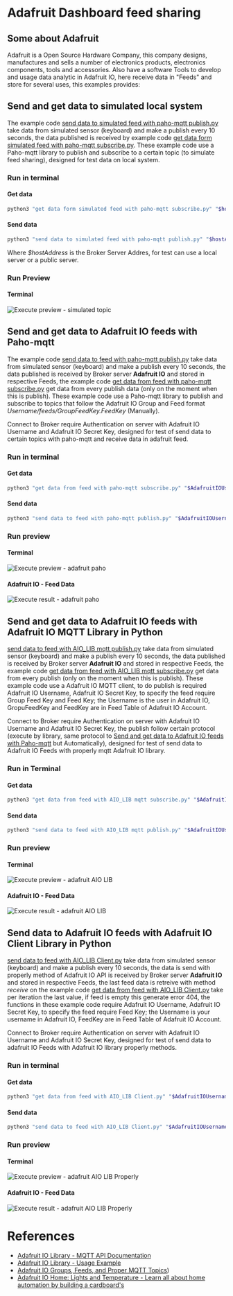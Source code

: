 # Adafruit Dashboard feed sharing
## Some about Adafruit
Adafruit is a Open Source Hardware Company, this company designs, manufactures and sells a number of electronics products, electronics components, tools and accessories. Also have a software Tools to develop and usage data analytic in Adafruit IO, here receive data in "Feeds" and store for several uses, this examples provides:

## Send and get data to simulated local system
The example code [send data to simulated feed with paho-mqtt publish.py](/Example&#32;code/Adafruit&#32;Dashboard/send&#32;data&#32;to&#32;simulated&#32;feed&#32;with&#32;paho-mqtt&#32;publish.py) take data from simulated sensor (keyboard) and make a publish every 10 seconds, the data published is received by example code [get data form simulated feed with paho-mqtt subscribe.py](/Example&#32;code/Adafruit&#32;Dashboard/get&#32;data&#32;from&#32;simulated&#32;feed&#32;with&#32;paho-mqtt&#32;subscribe.py). These example code use a Paho-mqtt library to publish and subscribe to a certain topic (to simulate feed sharing), designed for test data on local system.
### Run in terminal
#### Get data
```bash
python3 "get data form simulated feed with paho-mqtt subscribe.py" "$hostAddress"
```
#### Send data
```bash
python3 "send data to simulated feed with paho-mqtt publish.py" "$hostAddress"
```
Where *$hostAddress* is the Broker Server Addres, for test can use a local server or a public server.

### Run Preview
#### Terminal
![Execute preview - simulated topic](/Images/Example&#32;code/Execute&#32;preview&#32;simulated&#32;topic.png)

## Send and get data to Adafruit IO feeds with Paho-mqtt
The example code [send data to feed with paho-mqtt publish.py](/Example&#32;code/Adafruit&#32;Dashboard/send&#32;data&#32;to&#32;feed&#32;with&#32;paho-mqtt&#32;publish.py) take data from simulated sensor (keyboard) and make a publish every 10 seconds, the data published is received by Broker server **Adafruit IO** and stored in respective Feeds, the example code [get data from feed with paho-mqtt subscribe.py](/Example&#32;code/Adafruit&#32;Dashboard/get&#32;data&#32;from&#32;feed&#32;with&#32;paho-mqtt&#32;subscribe.py) get data from every publish data (only on the moment when this is publish). These example code use a Paho-mqtt library to publish and subscribe to topics that follow the Adafruit IO Group and Feed format *Username/feeds/GroupFeedKey.FeedKey* (Manually).

Connect to Broker require Authentication on server with Adafruit IO Username and Adafruit IO Secret Key, designed for test of send data to certain topics with paho-mqtt and receive data in adafruit feed.
### Run in terminal
#### Get data
```bash
python3 "get data from feed with paho-mqtt subscribe.py" "$AdafruitIOUsername" "$AdafruitIOKey" "$AdafruitIOGroupKey" "$AdafruitIOFeedKey"
```
#### Send data
```bash
python3 "send data to feed with paho-mqtt publish.py" "$AdafruitIOUsername" "$AdafruitIOKey" "$AdafruitIOFeedKey"
```

### Run preview
#### Terminal
![Execute preview - adafruit paho](/Images/Example&#32;code/Execute&#32;preview&#32;adafruit&#32;paho.png)
#### Adafruit IO - Feed Data
![Execute result - adafruit paho](/Images/Example&#32;code/Execute&#32;result&#32;dashboard&#32;adafruit&#32;paho.png)


## Send and get data to Adafruit IO feeds with Adafruit IO MQTT Library in Python
[send data to feed with AIO_LIB mqtt publish.py](/Example&#32;code/Adafruit&#32;Dashboard/send&#32;data&#32;to&#32;feed&#32;with&#32;AIO_LIB&#32;mqtt&#32;publish.py) take data from simulated sensor (keyboard) and make a publish every 10 seconds, the data published is received by Broker server **Adafruit IO** and stored in respective Feeds, the example code [get data from feed with AIO_LIB mqtt subscribe.py](/Example&#32;code/Adafruit&#32;Dashboard/get&#32;data&#32;from&#32;feed&#32;with&#32;AIO_LIB&#32;mqtt&#32;subscribe.py) get data from every publish (only on the moment when this is publish). These example code use a Adafruit IO MQTT client, to do publish is required Adafruit IO Username, Adafruit IO Secret Key, to specify the feed require Group Feed Key and Feed Key; the Username is the user in Adafruit IO, GropuFeedKey and FeedKey are in Feed Table of Adafruit IO Account.

Connect to Broker require Authentication on server with Adafruit IO Username and Adafruit IO Secret Key, the publish follow certain protocol (execute by library, same protocol to [Send and get data to Adafruit IO feeds with Paho-mqtt](#send-and-get-data-to-adafruit-io-feeds-with-paho-mqtt) but Automatically), designed for test of send data to Adafruit IO Feeds with properly mqtt Adafruit IO library.
### Run in Terminal
#### Get data
```bash
python3 "get data from feed with AIO_LIB mqtt subscribe.py" "$AdafruitIOUsername" "$AdafruitIOKey" "$AdafruitIOGroupKey" "$AdafruitIOFeedKey"
```
#### Send data
```bash
python3 "send data to feed with AIO_LIB mqtt publish.py" "$AdafruitIOUsername" "$AdafruitIOKey" "$AdafruitIOFeedKey"
```

### Run preview
#### Terminal
![Execute preview - adafruit AIO LIB](/Images/Example&#32;code/Execute&#32;preview&#32;adafruit&#32;AIO&#32;library.png)
#### Adafruit IO - Feed Data
![Execute result - adafruit AIO LIB](/Images/Example&#32;code/Execute&#32;result&#32;dashboard&#32;adafruit&#32;AIO&#32;library.png)

## Send data to Adafruit IO feeds with Adafruit IO Client Library in Python
[send data to feed with AIO_LIB Client.py](/Example&#32;code/Adafruit&#32;Dashboard/send&#32;data&#32;to&#32;feed&#32;with&#32;AIO_LIB&#32;Client.py) take data from simulated sensor (keyboard) and make a publish every 10 seconds, the data is send with properly method of Adafruit IO API is received by Broker server **Adafruit IO** and stored in respective Feeds, the last feed data is retreive with method *receive* on the example code [get data from feed with AIO_LIB Client.py](/Example&#32;code/Adafruit&#32;Dashboard/get&#32;data&#32;from&#32;fedd&#32;with&#32;AIO_LIB&#32;Client.py) take per iteration the last value, if feed is empty this generate error 404, the functions in these example code require Adafruit IO Username, Adafruit IO Secret Key, to specify the feed require Feed Key; the Username is your username in Adafruit IO, FeedKey are in Feed Table of Adafruit IO Account.

Connect to Broker require Authentication on server with Adafruit IO Username and Adafruit IO Secret Key, designed for test of send data to adafruit IO Feeds with Adafruit IO library properly methods.

### Run in terminal
#### Get data
```bash
python3 "get data from feed with AIO_LIB Client.py" "$AdafruitIOUsername" "$AdafruitIOKey" "$AdafruitIOFeedKey"
```

#### Send data
```bash
python3 "send data to feed with AIO_LIB Client.py" "$AdafruitIOUsername" "$AdafruitIOKey" "$AdafruitIOFeedKey"
```

### Run preview
#### Terminal
![Execute preview - adafruit AIO LIB Properly](/Images/Example&#32;code/Execute&#32;preview&#32;adafruit&#32;AIO&#32;library&#32;properly.png)
#### Adafruit IO - Feed Data
![Execute result - adafruit AIO LIB Properly](/Images/Example&#32;code/Execute&#32;result&#32;dashboard&#32;adafruit&#32;AIO&#32;library.png)


# References
* [Adafruit IO Library - MQTT API Documentation](https://learn.adafruit.com/welcome-to-adafruit-io/mqtt-api-documentation-2)
* [Adafruit IO Library - Usage Example](https://adafruit-io-python-client.readthedocs.io/en/latest/feed-sharing.html#usage-example)
* [Adafruit IO Groups, Feeds, and Proper MQTT Topics](https://io.adafruit.com/blog/notebook/2017/11/02/groups-feeds-and-fixing-mqtt-topics/))
* [Adafruit IO Home: Lights and Temperature - Learn all about home automation by building a cardboard's](https://learn.adafruit.com/adafruit-io-house-lights-and-temperature/python-code)